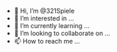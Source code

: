 - 👋 Hi, I’m @321Spiele
- 👀 I’m interested in ...
- 🌱 I’m currently learning ...
- 💞️ I’m looking to collaborate on ...
- 📫 How to reach me ...

<!---
321Spiele/321Spiele is a ✨ special ✨ repository because its `README.md` (this file) appears on your GitHub profile.
You can click the Preview link to take a look at your changes.
--->
